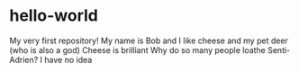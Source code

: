 # hello-world
My very first repository!
My name is Bob and I like cheese and my pet deer (who is also a god)
Cheese is brilliant
Why do so many people loathe Senti-Adrien? I have no idea
